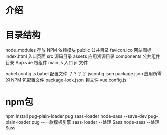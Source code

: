 # 介绍

# 目录结构
node_modules   存放 NPM 依赖模块
public          公共目录
    favicon.ico   网站图标
    index.html    入口页面
src             源码目录
    assets      应用资源目录
    components  公共组件目录
    App.vue     根组件
    main.js     入口 js 文件

babel.config.js  babel 配置文件 ？？？？
jsconfig.json
package.json        应用所需的 NPM 包配置文件
package-lock.json   锁文件
vue.config.js

# npm包
npm install pug-plain-loader pug sass-loader node-sass --save-dev
    pug-plain-loader
    pug  --一款模板引擎
    sass-loader --处理 Sass
    node-sass  --处理 Sass

